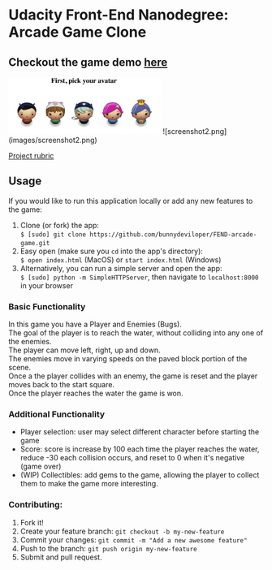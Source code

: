 # Udacity Front-End Nanodegree: Arcade Game Clone

## Checkout the game demo [here](https://bunnydeviloper.github.io/FEND-arcade-game/)
<img src="images/screenshot1.png" alt="screenshot 1" width="300px">
![screenshot2.png](images/screenshot2.png)

[Project rubric](https://review.udacity.com/#!/projects/2696458597/rubric)

## Usage
If you would like to run this application locally or add any new features to the game:
  1. Clone (or fork) the app:  
    `$ [sudo] git clone https://github.com/bunnydeviloper/FEND-arcade-game.git`
  2. Easy open (make sure you `cd` into the app's directory):  
    `$ open index.html` (MacOS) or `start index.html` (Windows)
  3. Alternatively, you can run a simple server and open the app:  
    `$ [sudo] python -m SimpleHTTPServer`, then navigate to `localhost:8000` in your browser

### Basic Functionality
In this game you have a Player and Enemies (Bugs).  
The goal of the player is to reach the water, without colliding into any one of the enemies.  
The player can move left, right, up and down.  
The enemies move in varying speeds on the paved block portion of the scene.  
Once a the player collides with an enemy, the game is reset and the player moves back to the start square.  
Once the player reaches the water the game is won.  

### Additional Functionality
* Player selection: user may select different character before starting the game
* Score: score is increase by 100 each time the player reaches the water, reduce -30 each collision occurs, and reset to 0 when it's negative (game over)
* (WIP) Collectibles: add gems to the game, allowing the player to collect them to make the game more interesting.

### Contributing:
1. Fork it!
2. Create your feature branch: `git checkout -b my-new-feature`
3. Commit your changes: `git commit -m "Add a new awesome feature"`
4. Push to the branch: `git push origin my-new-feature`
5. Submit and pull request.

